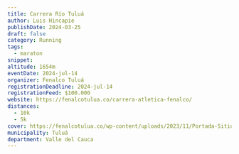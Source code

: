 ```yaml
---
title: Carrera Río Tuluá
author: Luis Hincapie
publishDate: 2024-03-25
draft: false
category: Running
tags:
  - maraton
snippet:
altitude: 1654m
eventDate: 2024-jul-14
organizer: Fenalco Tuluá
registrationDeadline: 2024-jul-14
registrationFeed: $100.000
website: https://fenalcotulua.co/carrera-atletica-fenalco/
distances:
  - 10k
  - 5k
cover: https://fenalcotulua.co/wp-content/uploads/2023/11/Portada-Sitio-Web.jpg
municipality: Tuluá
department: Valle del Cauca
---
```

